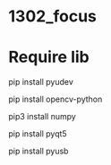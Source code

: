 # 1302_focus

# Require lib

pip install pyudev

pip install opencv-python

pip3 install numpy

pip install pyqt5

pip install pyusb
